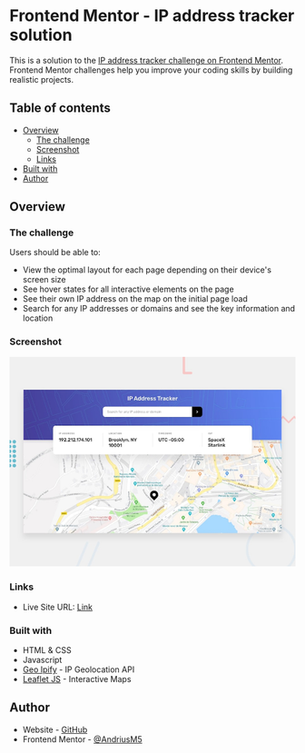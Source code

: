 # Frontend Mentor - IP address tracker solution

This is a solution to the [IP address tracker challenge on Frontend Mentor](https://www.frontendmentor.io/challenges/ip-address-tracker-I8-0yYAH0). Frontend Mentor challenges help you improve your coding skills by building realistic projects.

## Table of contents

- [Overview](#overview)
  - [The challenge](#the-challenge)
  - [Screenshot](#screenshot)
  - [Links](#links)
- [Built with](#built-with)
- [Author](#author)

## Overview

### The challenge

Users should be able to:

- View the optimal layout for each page depending on their device's screen size
- See hover states for all interactive elements on the page
- See their own IP address on the map on the initial page load
- Search for any IP addresses or domains and see the key information and location

### Screenshot

![](./design/desktop-preview.jpg)

### Links

- Live Site URL: [Link](https://andriusm5.github.io/ip-address-tracker/)

### Built with

- HTML & CSS
- Javascript
- [Geo Ipify](https://geo.ipify.org/) - IP Geolocation API
- [Leaflet JS](https://leafletjs.com/) - Interactive Maps

## Author

- Website - [GitHub](https://github.com/AndriusM5)
- Frontend Mentor - [@AndriusM5](https://www.frontendmentor.io/profile/AndriusM5)
